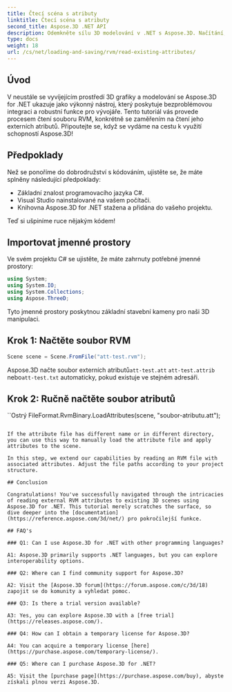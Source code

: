 ```yaml
---
title: Čtecí scéna s atributy
linktitle: Čtecí scéna s atributy
second_title: Aspose.3D .NET API
description: Odemkněte sílu 3D modelování v .NET s Aspose.3D. Načítání, ukládání a manipulace se scénami bez námahy. Ponořte se do světa neomezených možností.
type: docs
weight: 18
url: /cs/net/loading-and-saving/rvm/read-existing-attributes/
---
```

## Úvod

V neustále se vyvíjejícím prostředí 3D grafiky a modelování se Aspose.3D for .NET ukazuje jako výkonný nástroj, který poskytuje bezproblémovou integraci a robustní funkce pro vývojáře. Tento tutoriál vás provede procesem čtení souboru RVM, konkrétně se zaměřením na čtení jeho externích atributů. Připoutejte se, když se vydáme na cestu k využití schopností Aspose.3D!

## Předpoklady

Než se ponoříme do dobrodružství s kódováním, ujistěte se, že máte splněny následující předpoklady:

- Základní znalost programovacího jazyka C#.
- Visual Studio nainstalované na vašem počítači.
- Knihovna Aspose.3D for .NET stažena a přidána do vašeho projektu.

Teď si ušpiníme ruce nějakým kódem!

## Importovat jmenné prostory

Ve svém projektu C# se ujistěte, že máte zahrnuty potřebné jmenné prostory:

```csharp
using System;
using System.IO;
using System.Collections;
using Aspose.ThreeD;
```

Tyto jmenné prostory poskytnou základní stavební kameny pro naši 3D manipulaci.



## Krok 1: Načtěte soubor RVM
```csharp
Scene scene = Scene.FromFile("att-test.rvm");
```

Aspose.3D načte soubor externích atributů`att-test.att` `att-test.attrib` nebo`att-test.txt` automaticky, pokud existuje ve stejném adresáři.


## Krok 2: Ručně načtěte soubor atributů

``Ostrý
FileFormat.RvmBinary.LoadAttributes(scene, "soubor-atributu.att");
```

If the attribute file has different name or in different directory, you can use this way to manually load the attribute file and apply attributes to the scene.

In this step, we extend our capabilities by reading an RVM file with associated attributes. Adjust the file paths according to your project structure.

## Conclusion

Congratulations! You've successfully navigated through the intricacies of reading external RVM attributes to existing 3D scenes using Aspose.3D for .NET. This tutorial merely scratches the surface, so dive deeper into the [documentation](https://reference.aspose.com/3d/net/) pro pokročilejší funkce.

## FAQ's

### Q1: Can I use Aspose.3D for .NET with other programming languages?

A1: Aspose.3D primarily supports .NET languages, but you can explore interoperability options.

### Q2: Where can I find community support for Aspose.3D?

A2: Visit the [Aspose.3D forum](https://forum.aspose.com/c/3d/18) zapojit se do komunity a vyhledat pomoc.

### Q3: Is there a trial version available?

A3: Yes, you can explore Aspose.3D with a [free trial](https://releases.aspose.com/).

### Q4: How can I obtain a temporary license for Aspose.3D?

A4: You can acquire a temporary license [here](https://purchase.aspose.com/temporary-license/).

### Q5: Where can I purchase Aspose.3D for .NET?

A5: Visit the [purchase page](https://purchase.aspose.com/buy), abyste získali plnou verzi Aspose.3D.